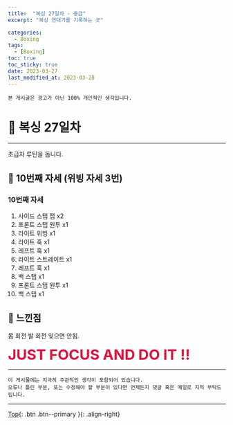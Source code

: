 ```yaml
---
title:  "복싱 27일차 - 중급"
excerpt: "복싱 연대기를 기록하는 곳"

categories:
  - Boxing
tags:
  - [Boxing]
toc: true
toc_sticky: true
date: 2023-03-27
last_modified_at: 2023-03-28
---
```


    본 게시글은 광고가 아닌 100% 개인적인 생각입니다.

# 🥊 복싱 27일차 
<hr style="width:100%" />

  초급자 루틴을 돕니다.  

## 🤣 10번째 자세 (위빙 자세 3번)  

### 10번째 자세

1. 사이드 스탭 잽 x2
2. 프론트 스탭 원투 x1
3. 라이트 위빙 x1
4. 라이트 훅 x1   
5. 레프트 훅 x1
6. 라이트 스트레이트 x1
7. 레프트 훅 x1
8. 백 스탭 x1
9. 프론트 스탭 원투 x1
10. 백 스탭 x1

## 🤣 느낀점

몸 회전 발 회전 잊으면 안됨.

  <strong style="color:crimson; font-size:25pt">JUST FOCUS AND DO IT !!</strong>

<hr style="width:100%" />

    이 게시물에는 지극히 주관적인 생각이 포함되어 있습니다. 
    오류나 틀린 부분, 또는 수정해야 할 부분이 있다면 언제든지 댓글 혹은 메일로 지적 부탁드립니다.
    
<hr>


[Top](#){: .btn .btn--primary }{: .align-right}
